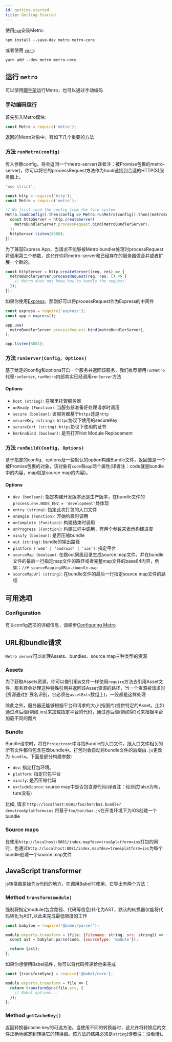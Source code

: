 ```yaml
---
id: getting-started
title: Getting Started
---
```


使用[`npm`](https://www.npmjs.com/)安装Metro:

```
npm install --save-dev metro metro-core
```

或者使用 [`yarn`](https://yarnpkg.com/):

```
yarn add --dev metro metro-core
```

## 运行 `metro`

可以使用[脚手架](./CLI.md)运行Metro，也可以通过手动编码

### 手动编码运行

首先引入Metro模块:

```js
const Metro = require('metro');
```

返回的Metro对象中，有如下几个重要的方法

### 方法 `runMetro(config)`

传入参数config，将会返回一个metro-server(译者注：被Promise包裹的metro-server)，你可以将它的processRequest方法作为hook链接到合适的HTTP(S)服务器上。

```js
'use strict';

const http = require('http');
const Metro = require('metro');

// We first load the config from the file system
Metro.loadConfig().then(config => Metro.runMetro(config)).then((metroBundlerServer) => {
  const httpServer = http.createServer(
    metroBundlerServer.processRequest.bind(metroBundlerServer),
  );
  httpServer.listen(8888);
});
```
为了兼容Express App，当请求不能够被Metro bundler处理时processRequest将调用第三个参数，这允许你将metro-server和已经存在的服务器做合并或者扩展一个新的。

```js
const httpServer = http.createServer((req, res) => {
  metroBundlerServer.processRequest(req, res, () => {
    // Metro does not know how to handle the request.
  });
});
```
如果你使用[Express](http://expressjs.com/)，那刚好可以将processRequest作为Express的中间件

```js
const express = require('express');
const app = express();

app.use(
  metroBundlerServer.processRequest.bind(metroBundlerServer),
);

app.listen(8081);
```

### 方法 `runServer(Config, Options)`

基于给定的config和options开启一个服务并返回该服务，我们推荐使用`runMetro`代替`runServer`, `runMetro`内部其实已经调用`runServer`方法

#### Options

* `host (string)`: 在哪里托管服务器
* `onReady (Function)`: 当服务器准备好处理请求时调用
* `secure (boolean)`:   该服务器基于`https`还是`http`
* `secureKey (string)`: `https`协议下使用的secureKey
* `secureCert (string)`: `https`协议下使用的证书
* `hmrEnabled (boolean)`: 是否打开Hot Module Replacement

### 方法 `runBuild(Config, Options)`

基于指定的config、options及一些默认的option构建Bundle文件，返回值是一个被Promise包裹的对象，该对象有`code`和`map`两个属性(译者注：code就是bundle中的内容，map就是source map的内容)。

#### Options

* `dev (boolean)`: 指定构建开发版本还是生产版本，在bundle文件的`process.env.NODE_ENV = 'development'`处体现
* `entry (string)`: 指定此次打包的入口文件
* `onBegin (Function)`: 开始构建时调用
* `onComplete (Function)`: 构建结束时调用
* `onProgress (Function)`: 构建过程中调用，有两个参数来表示构建进度
* `minify (boolean)`: 是否压缩bundle
* `out (string)`: bundle的输出路径
* `platform ('web' | 'android' | 'ios')`: 指定平台
* `sourceMap (boolean)`: 在跟out同级目录生成source map文件，并在bundle文件的最后一行指定map文件的路径或者完整map文件的base64内容，例如：`//# sourceMappingURL=./bundle.map`
* `sourceMapUrl (string)`: 在bundle文件的最后一行指定source map文件的路径

## 可用选项

### Configuration

有关config选项的详细信息，请移步[Configuring Metro](./Configuration.md)

## URL和bundle请求


`Metro server`可以处理Assets、bundles、source map三种类型的资源

### Assets

为了获取Assets资源，你可以像引用js文件一样使用`require`方法去引用Asset文件，服务器会处理这种特殊引用并返回该Asset资源的路径，当一个资源被请求时(资源通过扩展名识别，它必须在`assetExts`数组上)，一般都是这样处理

除此之外，服务器还能够根据平台和请求的大小(指图片)提供特定的Asset。比如通过点后缀(例如.ios)来加载指定平台的代码，通过@后缀(例如@2x)来根据平台加载不同的图片

### Bundle

Bundle请求时，将在`Projectroot`中寻找Bundle的入口文件，跟入口文件相关的所有文件都将包含在改bundle中。打包时会自动将bundle文件的后缀由`.js`更改为`.bundle`。下面是部分构建参数:

* `dev`: 指定打包环境。
* `platform`: 指定打包平台
* `minify`: 是否压缩代码
* `excludeSource`: source map中是否包含源代码(译者注：经测试false为有，ture没有)

比如, 请求 `http://localhost:8081/foo/bar/baz.bundle?dev=true&platform=ios` 将基于`foo/bar/baz.js`在开发环境下为iOS创建一个bundle

### Source maps

在使用`http://localhost:8081/index.map?dev=true&platform=ios`打包的同时，也通过`http://localhost:8081/index.map?dev=true&platform=ios`为每个bundle创建一个source map文件

## JavaScript transformer

js转换器是操作js代码的地方，在调用Babel时使用，它导出有两个方法：


### Method `transform(module)`

强制将指定module(包含路径、代码等信息)转化为AST，默认的转换器仅能将代码转化为AST,以此来完成最低限度的工作

```js
const babylon = require('@babel/parser');

module.exports.transform = (file: {filename: string, src: string}) => {
  const ast = babylon.parse(code, {sourceType: 'module'});

  return {ast};
};
```
如果你想使用Babel插件，你可以将代码传递给他来完成

```js
const {transformSync} = require('@babel/core');

module.exports.transform = file => {
  return transformSync(file.src, {
    // Babel options...
  });
};
```

### Method `getCacheKey()`

返回转换器cache key的可选方法。当使用不同的转换器时，这允许将转换后的文件正确地绑定到转换它的转换器。该方法的结果必须是`string`(译者注：没看懂)。
